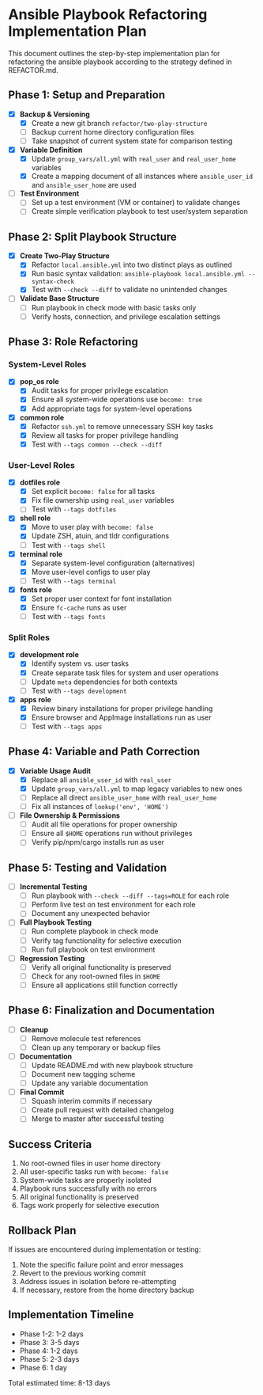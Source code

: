# Ansible Playbook Refactoring Implementation Plan

This document outlines the step-by-step implementation plan for refactoring the ansible playbook according to the strategy defined in REFACTOR.md.

## Phase 1: Setup and Preparation

- [x] **Backup & Versioning**
  - [x] Create a new git branch `refactor/two-play-structure`
  - [ ] Backup current home directory configuration files
  - [ ] Take snapshot of current system state for comparison testing

- [x] **Variable Definition**
  - [x] Update `group_vars/all.yml` with `real_user` and `real_user_home` variables
  - [x] Create a mapping document of all instances where `ansible_user_id` and `ansible_user_home` are used

- [ ] **Test Environment**
  - [ ] Set up a test environment (VM or container) to validate changes
  - [ ] Create simple verification playbook to test user/system separation

## Phase 2: Split Playbook Structure

- [x] **Create Two-Play Structure**
  - [x] Refactor `local.ansible.yml` into two distinct plays as outlined
  - [x] Run basic syntax validation: `ansible-playbook local.ansible.yml --syntax-check`
  - [x] Test with `--check --diff` to validate no unintended changes

- [ ] **Validate Base Structure**
  - [ ] Run playbook in check mode with basic tasks only
  - [ ] Verify hosts, connection, and privilege escalation settings

## Phase 3: Role Refactoring

### System-Level Roles

- [x] **pop_os role**
  - [x] Audit tasks for proper privilege escalation
  - [x] Ensure all system-wide operations use `become: true`
  - [x] Add appropriate tags for system-level operations

- [x] **common role**
  - [x] Refactor `ssh.yml` to remove unnecessary SSH key tasks
  - [x] Review all tasks for proper privilege handling
  - [x] Test with `--tags common --check --diff`

### User-Level Roles

- [x] **dotfiles role**
  - [x] Set explicit `become: false` for all tasks
  - [x] Fix file ownership using `real_user` variables
  - [ ] Test with `--tags dotfiles`

- [x] **shell role**
  - [x] Move to user play with `become: false`
  - [x] Update ZSH, atuin, and tldr configurations
  - [ ] Test with `--tags shell`

- [x] **terminal role**
  - [x] Separate system-level configuration (alternatives)
  - [x] Move user-level configs to user play
  - [ ] Test with `--tags terminal`

- [x] **fonts role**
  - [x] Set proper user context for font installation
  - [x] Ensure `fc-cache` runs as user
  - [ ] Test with `--tags fonts`

### Split Roles

- [x] **development role**
  - [x] Identify system vs. user tasks
  - [x] Create separate task files for system and user operations
  - [ ] Update `meta` dependencies for both contexts
  - [ ] Test with `--tags development`

- [x] **apps role**
  - [x] Review binary installations for proper privilege handling
  - [x] Ensure browser and AppImage installations run as user
  - [ ] Test with `--tags apps`

## Phase 4: Variable and Path Correction

- [x] **Variable Usage Audit**
  - [x] Replace all `ansible_user_id` with `real_user`
  - [x] Update `group_vars/all.yml` to map legacy variables to new ones
  - [ ] Replace all direct `ansible_user_home` with `real_user_home`
  - [ ] Fix all instances of `lookup('env', 'HOME')`

- [ ] **File Ownership & Permissions**
  - [ ] Audit all file operations for proper ownership
  - [ ] Ensure all `$HOME` operations run without privileges
  - [ ] Verify pip/npm/cargo installs run as user

## Phase 5: Testing and Validation

- [ ] **Incremental Testing**
  - [ ] Run playbook with `--check --diff --tags=ROLE` for each role
  - [ ] Perform live test on test environment for each role
  - [ ] Document any unexpected behavior

- [ ] **Full Playbook Testing**
  - [ ] Run complete playbook in check mode
  - [ ] Verify tag functionality for selective execution
  - [ ] Run full playbook on test environment

- [ ] **Regression Testing**
  - [ ] Verify all original functionality is preserved
  - [ ] Check for any root-owned files in `$HOME`
  - [ ] Ensure all applications still function correctly

## Phase 6: Finalization and Documentation

- [ ] **Cleanup**
  - [ ] Remove molecule test references
  - [ ] Clean up any temporary or backup files

- [ ] **Documentation**
  - [ ] Update README.md with new playbook structure
  - [ ] Document new tagging scheme
  - [ ] Update any variable documentation

- [ ] **Final Commit**
  - [ ] Squash interim commits if necessary
  - [ ] Create pull request with detailed changelog
  - [ ] Merge to master after successful testing

## Success Criteria

1. No root-owned files in user home directory
2. All user-specific tasks run with `become: false`
3. System-wide tasks are properly isolated
4. Playbook runs successfully with no errors
5. All original functionality is preserved
6. Tags work properly for selective execution

## Rollback Plan

If issues are encountered during implementation or testing:

1. Note the specific failure point and error messages
2. Revert to the previous working commit
3. Address issues in isolation before re-attempting
4. If necessary, restore from the home directory backup

## Implementation Timeline

- Phase 1-2: 1-2 days
- Phase 3: 3-5 days
- Phase 4: 1-2 days
- Phase 5: 2-3 days
- Phase 6: 1 day

Total estimated time: 8-13 days